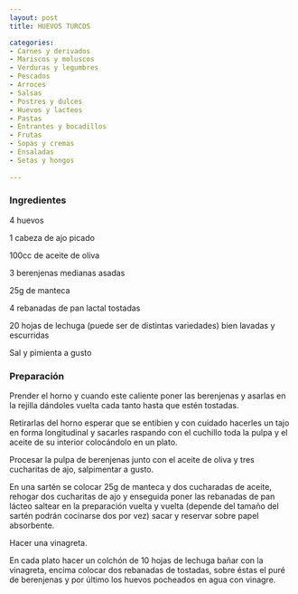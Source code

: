 ```yaml
---
layout: post
title: HUEVOS TURCOS

categories:
- Carnes y derivados
- Mariscos y moluscos
- Verduras y legumbres
- Pescados
- Arroces
- Salsas
- Postres y dulces
- Huevos y lacteos
- Pastas
- Entrantes y bocadillos
- Frutas
- Sopas y cremas
- Ensaladas
- Setas y hongos
 
---
```

<h3>Ingredientes</h3>

4 huevos

1 cabeza de ajo picado

100cc de aceite de oliva

3 berenjenas medianas asadas

25g de manteca

4 rebanadas de pan lactal tostadas

20 hojas de lechuga (puede ser de distintas variedades) bien lavadas y escurridas

Sal y pimienta a gusto

<h3>Preparación</h3>

Prender el horno y cuando este caliente poner las berenjenas y asarlas en la rejilla dándoles vuelta cada tanto hasta que estén tostadas.

Retirarlas del horno esperar que se entibien y con cuidado hacerles un tajo en forma longitudinal y sacarles raspando con el cuchillo toda la pulpa y el aceite de su interior colocándolo en un plato.

Procesar la pulpa de berenjenas junto con el aceite de oliva y tres cucharitas de ajo, salpimentar a gusto.

En una sartén se colocar 25g de manteca y dos cucharadas de aceite, rehogar dos cucharitas de ajo y enseguida poner las rebanadas de pan lácteo saltear en la preparación vuelta y vuelta (depende del tamaño del sartén podrán cocinarse dos por vez) sacar y reservar sobre papel absorbente.

Hacer una vinagreta.

En cada plato hacer un colchón de 10 hojas de lechuga bañar con la vinagreta, encima colocar dos rebanadas de tostadas, sobre éstas el puré de berenjenas y por último los huevos pocheados en agua con vinagre.


